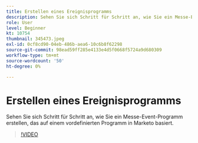 ```yaml
---
title: Erstellen eines Ereignisprogramms
description: Sehen Sie sich Schritt für Schritt an, wie Sie ein Messe-Event-Programm erstellen, das auf einem vordefinierten Programm in Marketo basiert.
role: User
level: Beginner
kt: 10754
thumbnail: 345473.jpeg
exl-id: 0cf8cd90-04eb-486b-aea6-10c6b8f62298
source-git-commit: 98ead59ff285e4133e4d5f0668f5724a9d680309
workflow-type: tm+mt
source-wordcount: '50'
ht-degree: 0%

---
```


# Erstellen eines Ereignisprogramms

Sehen Sie sich Schritt für Schritt an, wie Sie ein Messe-Event-Programm erstellen, das auf einem vordefinierten Programm in Marketo basiert.

>[!VIDEO](https://video.tv.adobe.com/v/345473/?quality=12&learn=on)
